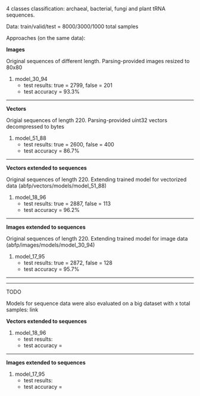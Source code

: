 4 classes classification: archaeal, bacterial, fungi and plant tRNA sequences.

Data: train/valid/test = 8000/3000/1000 total samples

Approaches (on the same data):
  
**Images** 

Original sequences of different length. Parsing-provided images resized to 80x80

1. model_30_94
   * test results: true = 2799, false = 201
   * test accuracy = 93.3%
   
---------------------------------------------------------------------------------  

**Vectors**

Origial sequences of length 220. Parsing-provided uint32 vectors decompressed to bytes

1. model_51_88
   * test results: true = 2600, false = 400
   * test accuracy = 86.7%

--------------------------------------------------------------------------------- 

**Vectors extended to sequences**

Original sequences of length 220. Extending trained model for vectorized data (abfp/vectors/models/model_51_88)

1. model_18_96
   * test results: true = 2887, false = 113
   * test accuracy = 96.2%

--------------------------------------------------------------------------------- 

**Images extended to sequences**

Original sequences of length 220. Extending trained model for image data (abfp/images/models/model_30_94)

1. model_17_95
   * test results: true = 2872, false = 128
   * test accuracy = 95.7%

--------------------------------------------------------------------------------- 
--------------------------------------------------------------------------------- 

TODO

Models for sequence data were also evaluated on a big dataset with x total samples: 
link

**Vectors extended to sequences**

1. model_18_96
   * test results: 
   * test accuracy = 

--------------------------------------------------------------------------------- 

**Images extended to sequences**

1. model_17_95
   * test results:
   * test accuracy = 
